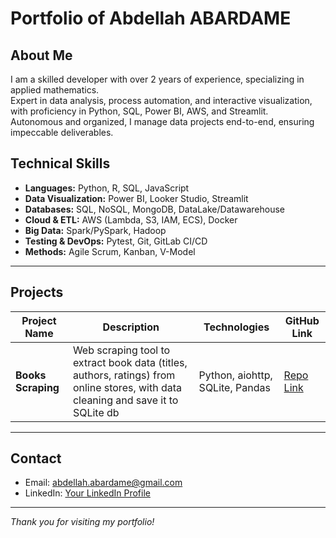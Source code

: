 # Portfolio of Abdellah ABARDAME

## About Me

I am a skilled developer with over 2 years of experience, specializing in applied mathematics.  
Expert in data analysis, process automation, and interactive visualization, with proficiency in Python, SQL, Power BI, AWS, and Streamlit.  
Autonomous and organized, I manage data projects end-to-end, ensuring impeccable deliverables.


## Technical Skills

- **Languages:** Python, R, SQL, JavaScript  
- **Data Visualization:** Power BI, Looker Studio, Streamlit  
- **Databases:** SQL, NoSQL, MongoDB, DataLake/Datawarehouse  
- **Cloud & ETL:** AWS (Lambda, S3, IAM, ECS), Docker  
- **Big Data:** Spark/PySpark, Hadoop  
- **Testing & DevOps:** Pytest, Git, GitLab CI/CD  
- **Methods:** Agile Scrum, Kanban, V-Model

---

## Projects

| Project Name                             | Description                                    | Technologies                         | GitHub Link                        |
|----------------------------------------|------------------------------------------------|------------------------------------|----------------------------------|
| **Books Scraping**                | Web scraping tool to extract book data (titles, authors, ratings) from online stores, with data cleaning and save it to SQLite db | Python, aiohttp, SQLite, Pandas | [Repo Link](#)                   |


---


## Contact

- Email: abdellah.abardame@gmail.com  
- LinkedIn: [Your LinkedIn Profile](https://www.linkedin.com/in/a-abardame-b67903193/)  

---

*Thank you for visiting my portfolio!*


